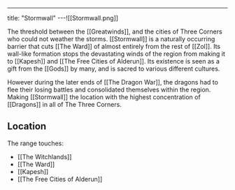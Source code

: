 ---
title: "Stormwall"
---![[Stormwall.png]]

The threshold between the [[Greatwinds]], and the cities of Three Corners who could not weather the storms. [[Stormwall]] is a naturally occurring barrier that cuts [[The Ward]] of almost entirely from the rest of [[Zol]]. Its wall-like formation stops the devastating winds of the region from making it to [[Kapesh]] and [[The Free Cities of Alderun]]. Its existence is seen as a gift from the [[Gods]] by many, and is sacred to various different cultures. 

However during the later ends of [[The Dragon War]], the dragons had to flee their losing battles and consolidated themselves within the region. Making [[Stormwall]] the location with the highest concentration of [[Dragons]] in all of The Three Corners.

## Location
The range touches:
- [[The Witchlands]]
- [[The Ward]]
- [[Kapesh]]
- [[The Free Cities of Alderun]]